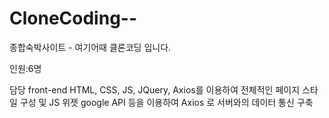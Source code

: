 # CloneCoding--
종합숙박사이트 - 여기어때 클론코딩 입니다.

인원:6명

담당 front-end
HTML, CSS, JS, JQuery, Axios를 이용하여
전체적인 페이지 스타일 구성 및 JS 위젯 google API 등을 이용하여 Axios 로 서버와의 데이터 통신 구축
